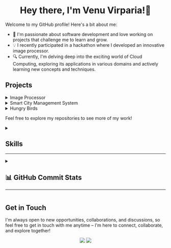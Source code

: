 <div align="center">
  
# Hey there, I'm Venu Virparia!👋
  
</div>

Welcome to my GitHub profile! Here's a bit about me:

- 🌱 I'm passionate about software development and love working on projects that challenge me to learn and grow.
- 💡 I recently participated in a hackathon where I developed an innovative image processor.
- 🔍 Currently, I'm delving deep into the exciting world of Cloud Computing, exploring its applications in various domains and actively learning new concepts and techniques.


## Projects

<details>
  <summary> Image Processor </summary>
  This innovative image processor, built with HTML, CSS, and JavaScript, tackles your image management struggles. Forget juggling separate tools for format conversion and compression - this user-friendly solution seamlessly handles both tasks in one go. Convert and compress your images with ease, saving you valuable time and storage space.<br><br>
  
  [Check out the website](https://nandrabadiya.github.io/Image-Processor/) <br>
  [See Repository](https://github.com/flute-v/Image-Processor)<br>
</details>

<details>
  <summary>Smart City Management System</summary>  
  A Database Management System that tackles the challenges of modern city life by building a central data hub. Imagine a system that streamlines traffic flow, optimizes energy use, and connects residents to vital services - all powered by PostgreSQL, a powerful relational database.
</details>

<details>
  <summary>Hungry Birds</summary>  
  It isn't your average static website. It's a vibrant online community that awakens your inner chef! Dive into delicious recipes, explore engaging food blogs, and discover captivating short cooking videos - all beautifully presented with the magic of HTML, CSS, and JavaScript.
</details>

Feel free to explore my repositories to see more of my work!

<details>
  <summary>
    
## Skills
___
</summary>

### Languages
![](https://skillicons.dev/icons?i=c,cpp,java,html,css,js&perline=11&theme=dark)

### Databases
![](https://skillicons.dev/icons?i=mysql,postgres&perline=11&theme=dark)

### Miscellaneous
![](https://skillicons.dev/icons?i=md&perline=11&theme=dark)
</details>


<details>
  <summary>
    
## 📊 GitHub Commit Stats 
____
</summary>

This section provides insights into my GitHub activity.

<div align="center">
  <img src="http://github-profile-summary-cards.vercel.app/api/cards/profile-details?username=flute-v&theme=dark"><br>
  <img src="http://github-profile-summary-cards.vercel.app/api/cards/most-commit-language?username=flute-v&theme=dark">&nbsp;&nbsp;
  <img src="http://github-profile-summary-cards.vercel.app/api/cards/stats?username=flute-v&theme=dark">
</div>
</details>

## Get in Touch

I'm always open to new opportunities, collaborations, and discussions, so feel free to get in touch with me anytime – I'm here to connect, collaborate, and explore together!

<div align="center">
  <a href="https://github.com/flute-v" target="_blank" rel="noreferrer"><img src="https://skillicons.dev/icons?i=github" /></a>
  <a href="https://www.linkedin.com/in/venu-virparia/" target="_blank" rel="noreferrer"><img src="https://skillicons.dev/icons?i=linkedin" /></a> 
</div>
